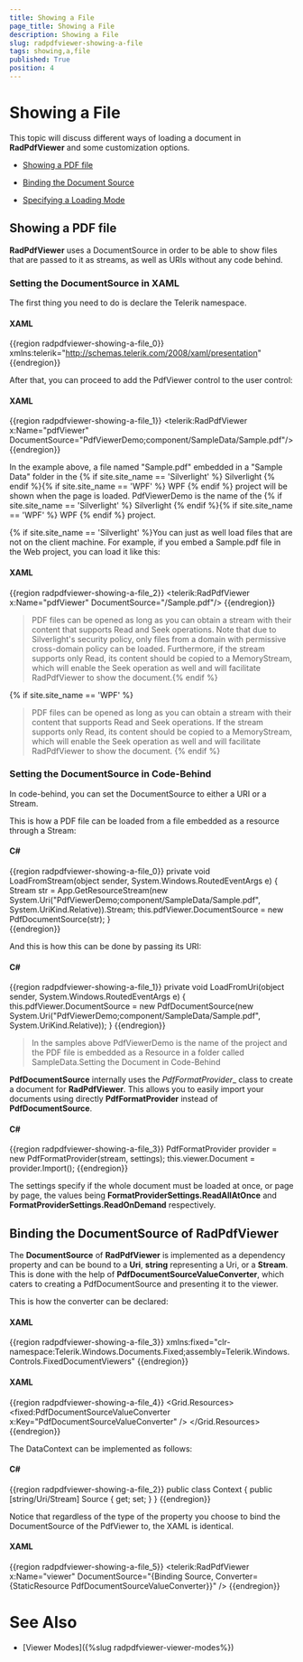 ```yaml
---
title: Showing a File
page_title: Showing a File
description: Showing a File
slug: radpdfviewer-showing-a-file
tags: showing,a,file
published: True
position: 4
---
```


# Showing a File



This topic will discuss different ways of loading a document in __RadPdfViewer__ and some customization options.
      

* [Showing a PDF file](#showing-a-pdf-file)

* [Binding the Document Source](#binding-the-documentsource-of-radpdfviewer)

* [Specifying a Loading Mode](#specifying-a-loading-mode)

## Showing a PDF file

__RadPdfViewer__ uses a DocumentSource in order to be able to show files that are passed to it as streams, as well as URIs without any code behind.

###  Setting the DocumentSource in XAML

The first thing you need to do is declare the Telerik namespace.

#### __XAML__

{{region radpdfviewer-showing-a-file_0}}
	    xmlns:telerik="http://schemas.telerik.com/2008/xaml/presentation"
{{endregion}}



After that, you can proceed to add the PdfViewer control to the user control:

#### __XAML__

{{region radpdfviewer-showing-a-file_1}}
	<Grid>
	    <telerik:RadPdfViewer x:Name="pdfViewer" DocumentSource="PdfViewerDemo;component/SampleData/Sample.pdf"/>
	</Grid>
{{endregion}}



In the example above, a file named "Sample.pdf" embedded in a "Sample Data" folder in the {% if site.site_name == 'Silverlight' %} Silverlight {% endif %}{% if site.site_name == 'WPF' %} WPF {% endif %} project will be shown when the page is loaded. PdfViewerDemo is the name of the        {% if site.site_name == 'Silverlight' %} Silverlight {% endif %}{% if site.site_name == 'WPF' %} WPF {% endif %} project. 


{% if site.site_name == 'Silverlight' %}You can just as well load files that are not on the client machine. For example, if you embed a Sample.pdf file in the Web project, you can load it like this: 

#### __XAML__

{{region radpdfviewer-showing-a-file_2}}
	<telerik:RadPdfViewer x:Name="pdfViewer" DocumentSource="/Sample.pdf"/>
{{endregion}}



>PDF files can be opened as long as you can obtain a stream with their content that supports Read and Seek operations. Note that due to Silverlight's security policy, only files from a domain with permissive cross-domain policy can be loaded. Furthermore, if the stream supports only Read, its content should be copied to a MemoryStream, which will enable the Seek operation as well and will facilitate RadPdfViewer to show the document.{% endif %}


{% if site.site_name == 'WPF' %}
>PDF files can be opened as long as you can obtain a stream with their content that supports Read and Seek operations. If the stream supports only Read, its content should be copied to a MemoryStream, which will enable the Seek operation as well and will facilitate RadPdfViewer to show the document. {% endif %}


### Setting the DocumentSource in Code-Behind

In code-behind, you can set the DocumentSource to either a URI or a Stream.

This is how a PDF file can be loaded from a file embedded as a resource through a Stream:

#### __C#__

{{region radpdfviewer-showing-a-file_0}}
	private void LoadFromStream(object sender, System.Windows.RoutedEventArgs e)
	{
	    Stream str = App.GetResourceStream(new System.Uri("PdfViewerDemo;component/SampleData/Sample.pdf", System.UriKind.Relative)).Stream;
	    this.pdfViewer.DocumentSource = new PdfDocumentSource(str);
	}        
{{endregion}}



And this is how this can be done by passing its URI:

#### __C#__

{{region radpdfviewer-showing-a-file_1}}
	private void LoadFromUri(object sender, System.Windows.RoutedEventArgs e)
	{
	    this.pdfViewer.DocumentSource = new PdfDocumentSource(new System.Uri("PdfViewerDemo;component/SampleData/Sample.pdf", System.UriKind.Relative)); 
	}
{{endregion}}



>In the samples above PdfViewerDemo is the name of the project and the PDF file is embedded as a Resource in a folder called SampleData.Setting the Document in Code-Behind

__PdfDocumentSource__ internally uses the _PdfFormatProvider__ class to create a document for __RadPdfViewer__. This allows you to easily import your documents using directly __PdfFormatProvider__ instead of __PdfDocumentSource__.
              

#### __C#__

{{region radpdfviewer-showing-a-file_3}}
	PdfFormatProvider provider = new PdfFormatProvider(stream, settings);
	this.viewer.Document = provider.Import();
{{endregion}}



The settings specify if the whole document must be loaded at once, or page by page, the values being __FormatProviderSettings.ReadAllAtOnce__ and __FormatProviderSettings.ReadOnDemand__ respectively.
              

## Binding the DocumentSource of RadPdfViewer

The __DocumentSource__ of __RadPdfViewer__ is implemented as a dependency property and can be bound to a __Uri__, __string__ representing a Uri, or a __Stream__. This is done with the help of __PdfDocumentSourceValueConverter__, which caters to creating a PdfDocumentSource and presenting it to the viewer.
        

This is how the converter can be declared:

#### __XAML__

{{region radpdfviewer-showing-a-file_3}}
	xmlns:fixed="clr-namespace:Telerik.Windows.Documents.Fixed;assembly=Telerik.Windows.Controls.FixedDocumentViewers"
{{endregion}}



#### __XAML__

{{region radpdfviewer-showing-a-file_4}}
	<Grid.Resources>
	    <fixed:PdfDocumentSourceValueConverter x:Key="PdfDocumentSourceValueConverter" />
	</Grid.Resources>
{{endregion}}



The DataContext can be implemented as follows:

#### __C#__

{{region radpdfviewer-showing-a-file_2}}
	public class Context
	{
	    public [string/Uri/Stream] Source { get; set; }
	}
{{endregion}}



Notice that regardless of the type of the property you choose to bind the DocumentSource of the PdfViewer to, the XAML is identical.

#### __XAML__

{{region radpdfviewer-showing-a-file_5}}
	<telerik:RadPdfViewer x:Name="viewer" DocumentSource="{Binding Source, Converter={StaticResource PdfDocumentSourceValueConverter}}" />
{{endregion}}


# See Also

 * [Viewer Modes]({%slug radpdfviewer-viewer-modes%})
